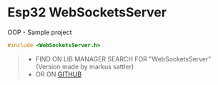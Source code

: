 
# Esp32 WebSocketsServer

OOP - Sample project

``` c++
#include <WebSocketsServer.h> 
```

> - FIND ON LIB MANAGER SEARCH FOR "WebSocketsServer" (Version made by markus sattler)
> - OR ON [GITHUB](https://github.com/Links2004/arduinoWebSockets/tree/master)
  